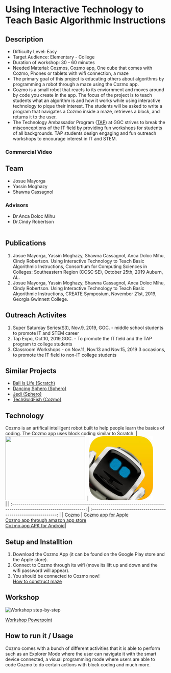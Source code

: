# Using Interactive Technology to Teach Basic Algorithmic Instructions

## Description
* Difficulty Level: Easy
* Target Audience: Elementary - College
* Duration of workshop: 30 - 60 minutes
* Needed Material: Cozmos, Cozmo app, One cube that comes with Cozmo, Phones or tablets with wifi connection, a maze
* The primary goal of this project is educating others about algorithms by programming a robot through a maze using the Cozmo app. 
* Cozmo is a small robot that reacts to its enviornment and moves around by code you create in the app. 
The focus of the project is to teach students what an algorithm is and how it works while using interactive technology to pique their interest.
The students will be asked to write a program that navigates a Cozmo inside a maze, retrieves a block, and returns it to the user.
* The Technology Ambassador Program ([TAP](https://www.ggc.edu/academics/school-of-science-and-technology/research-internships-service-learning/technology-ambassador-program)) at GGC strives to break the misconceptions of the IT field by providing fun workshops for students of all backgrounds. TAP students design engaging and fun outreach workshops to encourage interest in IT and STEM.
### Commercial Video

## Team
* Josue Mayorga
* Yassin Moghazy
* Shawna Cassagnol
### Advisors 
* Dr.Anca Doloc Mihu 
* Dr.Cindy Robertson <br> <br>

## Publications
1. Josue Mayorga, Yassin Moghazy, Shawna Cassagnol, Anca Doloc Mihu, Cindy Robertson. Using Interactive Technology to Teach Basic Algorithmic Instructions, Consortium for Computing
Sciences in Colleges: Southeastern Region (CCSC:SE), October 25th, 2019 Auburn, AL. 
2. Josue Mayorga, Yassin Moghazy, Shawna Cassagnol, Anca Doloc Mihu, Cindy Robertson. Using Interactive Technology to Teach Basic Algorithmic Instructions, CREATE Symposium, November 21st, 2019, Georgia Gwinnett College. 

## Outreach Activites 
1. Super Saturday Series(S3), Nov.9, 2019, GGC. - middle school students to promote IT and STEM career
2. Tap Expo, Oct.10, 2019,GGC. - To promote the IT field and the TAP program to college students
3. Classroom Workshops - on Nov.11, Nov.13 and Nov.15, 2019 3 occasions, to promote the IT field to non-IT college students

## Similar Projects

* [Ball Is Life (Scratch)](https://github.com/TAP-GGC/ball-is-life)
* [Dancing Sphero (Sphero)](https://github.com/TAP-GGC/DancingSphero)
* [Jedi (Sphero)](https://github.com/TAP-GGC/Jedi)
* [TechGoldFish (Cozmo)](https://github.com/TAP-GGC/TechGoldFish)
  
## Technology
Cozmo is an artifical intelligent robot built to help people learn the basics of coding. The Cozmo app uses block coding similar to Scratch. 
| <img src="https://user-images.githubusercontent.com/46454791/69364468-5cb54a00-0c60-11ea-8a2a-4b3a3ef5c22e.gif" width="250" height="200"> | <img src="Documents/cozmo app.jpg" width="200" height="200"> <br>|
| :-----------------------------------------------------------------------------------------------------------------: | :-------------------------------------------------------------: | 
| [Cozmo](https://ddlbots.com/products/cozmo-robot) | [Cozmo app for Apple](https://apps.apple.com/be/app/cozmo/id1154282030) <br> [Cozmo app through amazon app store](https://www.amazon.com/Anki-Inc-Cozmo/dp/B01MA2WU55) <br> [Cozmo app APK for Android](https://cozmo.en.softonic.com/android?ex=RAMP-2046.1)|    

## Setup and Installtion

1. Download the Cozmo App (it can be found on the Google Play store and the Apple store).
2. Connect to Cozmo through its wifi (move its lift up and down and the wifi password will appear).
3. You should be connected to Cozmo now! <br>
[How to construct maze](Documents/Using%20Interactive%20Technology%20to%20Teach%20Basic%20Algorithmic%20Instructions%20Step-by-Step.pdf)


## Workshop 
![Workshop step-by-step]() <br>

[Workshop Powerpoint](Documents/Workshop%20PowerPoint.pptm)

## How to run it / Usage

Cozmo comes with a bunch of different activities that it is able to perform such as an Explorer Mode where the user can navigate it with the smart device connected, a visual programming mode where users are able to code Cozmo to do certain actions with block coding and much more. 
